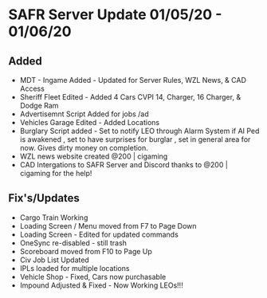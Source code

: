 # SAFR Server Update 01/05/20 - 01/06/20

## Added <a id="added"></a>

* MDT - Ingame Added - Updated for Server Rules, WZL News, & CAD Access
* Sheriff Fleet Edited - Added 4 Cars CVPI 14, Charger, 16 Charger, & Dodge Ram
* Advertisemnt Script Added for jobs /ad
* Vehicles Garage Edited - Added Locations
* Burglary Script added - Set to notify LEO through Alarm System if AI Ped is awakened , set to have surprises for burglar , set in general area for now. Gives dirty money on completion.
* WZL news website created @200 \| cigaming
* CAD Intergations to SAFR Server and Discord thanks to @200 \| cigaming for the help!

## Fix's/Updates <a id="fixs-updates"></a>

* Cargo Train Working
* Loading Screen / Menu moved from F7 to Page Down
* Loading Screen - Edited for updated commands
* OneSync re-disabled - still trash
* Scoreboard moved from F10 to Page Up
* Civ Job List Updated
* IPLs loaded for multiple locations
* Vehicle Shop - Fixed, Cars now purchasable
* Impound Adjusted & Fixed - Now Working LEOs!!!



